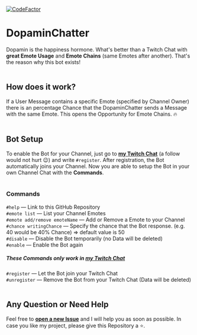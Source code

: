 [![CodeFactor](https://www.codefactor.io/repository/github/jakkoble/dopaminchatter/badge)](https://www.codefactor.io/repository/github/jakkoble/dopaminchatter)
# DopaminChatter
Dopamin is the happiness hormone. What's better than a Twitch Chat with **great Emote Usage** and **Emote Chains** (same Emotes after another). That's the reason why this bot exists!
</br>
</br>
## How does it work?
If a User Message contains a specific Emote (specified by Channel Owner) there is an percentage Chance that the DopaminChatter sends a Message with the same Emote. This opens the Opportunity for Emote Chains. 🔥
</br>
</br>
## Bot Setup
To enable the Bot for your Channel, just go to **[my Twitch Chat](https://twitch.tv/jakkoble)** (a follow would not hurt 😉) and write `#register`. After registration, the Bot automatically joins your Channel. Now you are able to setup the Bot in your own Channel Chat with the **Commands**.
</br>
</br>
### Commands
`#help` — Link to this GitHub Repository </br>
`#emote list` — List your Channel Emotes </br>
`#emote add/remove emoteName` — Add or Remove a Emote to your Channel </br>
`#chance writingChance` — Specify the chance that the Bot response. (e.g. 40 would be 40% Chance) => default value is 50</br>
`#disable` — Disable the Bot temporarily (no Data will be deleted) </br>
`#enable` — Enable the Bot again </br>

##### These Commands only work in [my Twitch Chat](https://twitch.tv/jakkoble)
`#register` — Let the Bot join your Twitch Chat </br>
`#unregister` — Remove the Bot from your Twitch Chat (Data will be deleted)</br>
</br>
## Any Question or Need Help
Feel free to **[open a new Issue](https://github.com/Jakkoble/DopaminChatter/issues/new)** and I will help you as soon as possible. In case you like my project, please give this Repository a ⭐.
